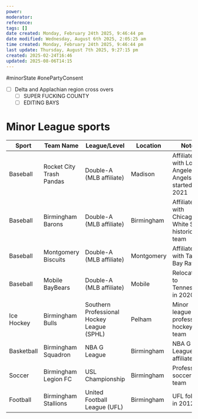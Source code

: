 ```yaml
---
power: 
moderator: 
reference: 
tags: []
date created: Monday, February 24th 2025, 9:46:44 pm
date modified: Wednesday, August 6th 2025, 2:05:25 am
time created: Monday, February 24th 2025, 9:46:44 pm
last update: Thursday, August 7th 2025, 9:27:15 pm
created: 2025-02-24T16:46
updated: 2025-08-06T14:15
---
```

#minorState #onePartyConsent 
- [ ] Delta and Applachian region cross overs
	- [ ] SUPER FUCKING COUNTY
	- [ ] EDITING BAYS
# Minor League sports
| Sport      | Team Name                | League/Level                               | Location   | Notes                                               | Defunct |
| ---------- | ------------------------ | ------------------------------------------ | ---------- | --------------------------------------------------- | ------- |
| Baseball   | Rocket City Trash Pandas | Double-A (MLB affiliate)                   | Madison    | Affiliated with Los Angeles Angels; started in 2021 | No      |
| Baseball   | Birmingham Barons        | Double-A (MLB affiliate)                   | Birmingham | Affiliated with Chicago White Sox; historic team    | No      |
| Baseball   | Montgomery Biscuits      | Double-A (MLB affiliate)                   | Montgomery | Affiliated with Tampa Bay Rays                      | No      |
| Baseball   | Mobile BayBears          | Double-A (MLB affiliate)                   | Mobile     | Relocated to Tennessee in 2020                      | Yes     |
| Ice Hockey | Birmingham Bulls         | Southern Professional Hockey League (SPHL) | Pelham     | Minor league professional hockey team               | No      |
| Basketball | Birmingham Squadron      | NBA G League                               | Birmingham | NBA G League affiliate                              | No      |
| Soccer     | Birmingham Legion FC     | USL Championship                           | Birmingham | Professional soccer team                            | No      |
| Football   | Birmingham Stallions     | United Football League (UFL)               | Birmingham | UFL folded in 2012                                  | Yes     |